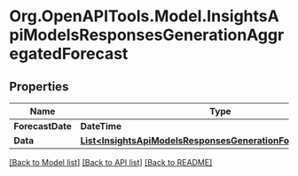 # Org.OpenAPITools.Model.InsightsApiModelsResponsesGenerationAggregatedForecast

## Properties

Name | Type | Description | Notes
------------ | ------------- | ------------- | -------------
**ForecastDate** | **DateTime** |  | [optional] 
**Data** | [**List&lt;InsightsApiModelsResponsesGenerationForecastFuelData&gt;**](InsightsApiModelsResponsesGenerationForecastFuelData.md) |  | [optional] 

[[Back to Model list]](../README.md#documentation-for-models) [[Back to API list]](../README.md#documentation-for-api-endpoints) [[Back to README]](../README.md)

